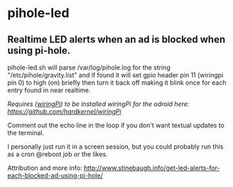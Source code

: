 # pihole-led
## Realtime LED alerts when an ad is blocked when using pi-hole.

pihole-led.sh will parse /var/log/pihole.log for the string "/etc/pihole/gravity.list" and if found it will set gpio header pin 11 (wiringpi pin 0) to high (on) briefly then turn it back off making it blink once for each entry found in near realtime.

*Requires ([wiringPi](http://wiringpi.com/)) to be installed*
*wiringPi for the odroid here: https://github.com/hardkernel/wiringPi*

Comment out the echo line in the loop if you don't want textual updates to the terminal.

I personally just run it in a screen session, but you could probably run this as a cron @reboot job or the likes.

Attribution and more info: http://www.stinebaugh.info/get-led-alerts-for-each-blocked-ad-using-pi-hole/
